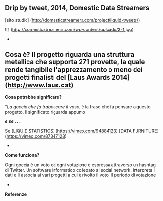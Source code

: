 ## Drip by tweet, 2014, Domestic Data Streamers

[sito studio] (http://domesticstreamers.com/project/liquid-tweets/)

![] (http://domesticstreamers.com/wp-content/uploads/2-1.jpg)

-

**Cosa è?**
Il progetto riguarda una struttura metallica che supporta 271 provette,  la quale rende tangibile l'apprezzamento o meno dei progetti finalisti del [Laus Awards 2014] (http://www.laus.cat)
-

**Cosa potrebbe significare?**

"*La goccia che fa traboccare il vaso*, è la frase che fa pensare a questo progetto. Il significato riguarda appunto 

***e se . . .***

Se [LIQUID STATISTICS] (https://vimeo.com/94884123)
[DATA FURNITURE] (https://vimeo.com/87347128)

-


**Come funziona?**

Ogni goccia è un voto ed ogni votazione è espressa attraverso un hashtag di Twitter. Un software informatico collegato al social network, interpreta i dati e li associa ai vari progetti a cui è rivolto il voto. Il periodo di votazione  



-

**Referenze**
